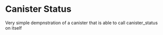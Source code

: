 # Canister Status

Very simple dempnstration of a canister that is able to call canister_status on itself
